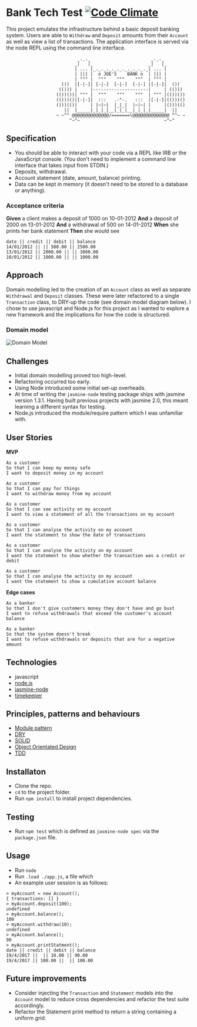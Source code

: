 # Bank Tech Test [![Code Climate](https://codeclimate.com/github/joemaidman/bank-tech-test/badges/gpa.svg)](https://codeclimate.com/github/joemaidman/bank-tech-test)
This project emulates the infrastructure behind a basic deposit banking system. Users are able to `Withdraw` and `Deposit` amounts from their `Account` as well as view a list of transactions. The application interface is served via the node REPL using the command line interface.

```
                           _._._                       _._._
                          _|   |_                     _|   |_
                          | ... |_._._._._._._._._._._| ... |
                          | ||| |  o JOE'S    BANK o  | ||| |
                          | """ |  """    """    """  | """ |
                     ())  |[-|-]| [-|-]  [-|-]  [-|-] |[-|-]|  ())
                    (())) |     |---------------------|     | (()))
                   (())())| """ |  """    """    """  | """ |(())())
                   (()))()|[-|-]|  :::   .-"-.   :::  |[-|-]|(()))()
                   ()))(()|     | |~|~|  |_|_|  |~|~| |     |()))(()
                      ||  |_____|_|_|_|__|_|_|__|_|_|_|_____|  ||
                   ~ ~^^ @@@@@@@@@@@@@@/=======\@@@@@@@@@@@@@@ ^^~ ~
                        ^~^~                                ~^~^
```

## Specification

* You should be able to interact with your code via a REPL like IRB or the JavaScript console.  (You don't need to implement a command line interface that takes input from STDIN.)
* Deposits, withdrawal.
* Account statement (date, amount, balance) printing.
* Data can be kept in memory (it doesn't need to be stored to a database or anything).

### Acceptance criteria

**Given** a client makes a deposit of 1000 on 10-01-2012
**And** a deposit of 2000 on 13-01-2012
**And** a withdrawal of 500 on 14-01-2012
**When** she prints her bank statement
**Then** she would see

```
date || credit || debit || balance
14/01/2012 || || 500.00 || 2500.00
13/01/2012 || 2000.00 || || 3000.00
10/01/2012 || 1000.00 || || 1000.00
```

## Approach
Domain modelling led to the creation of an `Account` class as well as separate `Withdrawal` and `Deposit` classes. These were later refactored to a single `Transaction` class, to DRY-up the code (see domain model diagram below). I chose to use javascript and Node.js for this project as I wanted to explore a new framework and the implications for how the code is structured.

### Domain model

![Domain Model](https://github.com/joemaidman/bank-tech-test/blob/master/screenshots/bankDomainModel.png)

## Challenges
- Initial domain modelling proved too high-level.
- Refactoring occurred too early.
- Using Node introduced some initial set-up overheads.
- At time of writing the `jasmine-node` testing package ships with jasmine version 1.3.1. Having built previous projects with jasmine 2.0, this meant learning a different syntax for testing.
- Node.js introduced the module/require pattern which I was unfamiliar with.

## User Stories
**MVP**
```
As a customer
So that I can keep my money safe
I want to deposit money in my account

As a customer
So that I can pay for things
I want to withdraw money from my account

As a customer
So that I can see activity on my account
I want to view a statement of all the transactions on my account

As a customer
So that I can analyse the activity on my account
I want the statement to show the date of transactions

As a customer
So that I can analyse the activity on my account
I want the statement to show whether the transaction was a credit or debit

As a customer
So that I can analyse the activity on my account
I want the statement to show a cumulative account balance
```

**Edge cases**
```
As a banker
So that I don't give customers money they don't have and go bust
I want to refuse withdrawals that exceed the customer's account balance

As a banker
So that the system doesn't break
I want to refuse withdrawals or deposits that are for a negative amount
```

## Technologies
- javascript
- [node.js](https://nodejs.org/en/)
- [jasmine-node](https://github.com/mhevery/jasmine-node)
- [timekeeper](https://github.com/vesln/timekeeper)

## Principles, patterns and behaviours
- [Module pattern](https://en.wikipedia.org/wiki/Module_pattern)
- [DRY](https://en.wikipedia.org/wiki/Don%27t_repeat_yourself)
- [SOLID](https://en.wikipedia.org/wiki/SOLID_(object-oriented_design))
- [Object Orientated Design](https://en.wikipedia.org/wiki/Object-oriented_programming)
- [TDD](https://en.wikipedia.org/wiki/Test-driven_development)

## Installaton
- Clone the repo.
- `cd` to the project folder.
- Run `npm install` to install project dependencies.

## Testing
- Run `npm test` which is defined as `jasmine-node spec` via the `package.json` file.

## Usage
- Run `node`
- Run `.load ./app.js`, a file which
- An example user session is as follows:

```
> myAccount = new Account();
{ transactions: [] }
> myAccount.deposit(100);
undefined
> myAccount.balance();
100
> myAccount.withdraw(10);
undefined
> myAccount.balance();
90
> myAccount.printStatment();
date || credit || debit || balance
19/4/2017 ||  || 10.00 || 90.00
19/4/2017 || 100.00 ||  || 100.00
```

## Future improvements
- Consider injecting the `Transaction` and `Statement` models into the `Account` model to reduce cross dependencies and refactor the test suite accordingly.
- Refactor the Statement print method to return a string containing a uniform grid.
